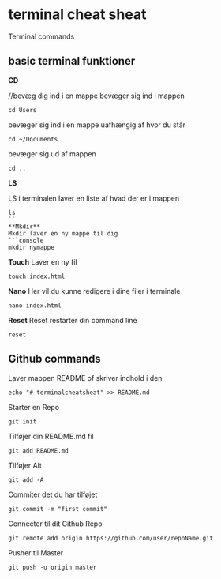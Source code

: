 # terminal cheat sheat

Terminal commands 

## basic terminal funktioner
**CD**

//bevæg dig ind i en mappe
bevæger sig ind i mappen
```console
cd Users
```

bevæger sig ind i en mappe uafhængig af hvor du står 
```console
cd ~/Documents
```
bevæger sig ud af mappen
```console
cd ..
```

**LS**

LS i terminalen laver en liste af hvad der er i mappen
```cosole
ls
``
**Mkdir**
Mkdir laver en ny mappe til dig
```console
mkdir nymappe
```
**Touch**
Laver en ny fil 
```console
touch index.html
```
**Nano**
Her vil du kunne redigere i dine filer i terminale
```console
nano index.html
```
**Reset**
Reset restarter din command line
```console
reset
```


## Github commands

Laver mappen README of skriver indhold i den
```
echo "# terminalcheatsheat" >> README.md
```
Starter en Repo
```
git init
```
Tilføjer din README.md fil 
```
git add README.md
```
Tilføjer Alt
```
git add -A
```
Commiter det du har tilføjet 
```
git commit -m "first commit"
```
Connecter til dit Github Repo
```
git remote add origin https://github.com/user/repoName.git
```
Pusher til Master
```
git push -u origin master 
```
